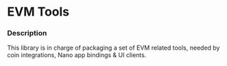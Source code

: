 # EVM Tools

### Description

This library is in charge of packaging a set of EVM related tools, needed by coin integrations, Nano app bindings & UI clients.
